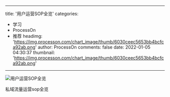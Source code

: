 
---
title: '用户运营SOP全览'
categories: 
 - 学习
 - ProcessOn
 - 推荐
headimg: 'https://img.processon.com/chart_image/thumb/6030ceec5653bb4bcfca92ab.png'
author: ProcessOn
comments: false
date: 2022-01-05 04:30:37
thumbnail: 'https://img.processon.com/chart_image/thumb/6030ceec5653bb4bcfca92ab.png'
---

<div>   
<img class="thumb" alt="用户运营SOP全览" src="https://img.processon.com/chart_image/thumb/6030ceec5653bb4bcfca92ab.png" referrerpolicy="no-referrer">
<p>私域流量运营sop全览</p>  
</div>
            